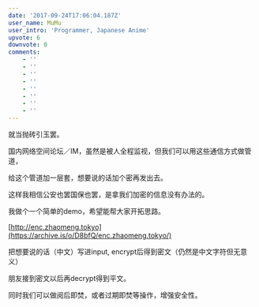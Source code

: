 ```yaml
---
date: '2017-09-24T17:06:04.187Z'
user_name: MuMu
user_intro: 'Programmer, Japanese Anime'
upvote: 6
downvote: 0
comments:
    - ''
    - ''
    - ''
    - ''
    - ''
    - ''
    - ''
    - ''
---
```


就当抛砖引玉罢。

国内网络空间论坛／IM，虽然是被人全程监视，但我们可以用这些通信方式做管道，

给这个管道加一层套，想要说的话加个密再发出去。

这样我相信公安也罢国保也罢，是拿我们加密的信息没有办法的。

  

我做个一个简单的demo，希望能帮大家开拓思路。

[http://enc.zhaomeng.tokyo](https://archive.is/o/D8bfQ/enc.zhaomeng.tokyo/)

  

把想要说的话（中文）写进input, encrypt后得到密文（仍然是中文字符但无意义）

朋友接到密文以后再decrypt得到平文。

同时我们可以做阅后即焚，或者过期即焚等操作，增强安全性。

